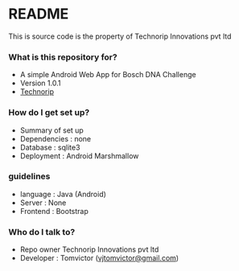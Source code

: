 # README #

This is source code is the property of Technorip Innovations pvt ltd

### What is this repository for? ###

* A simple Android Web App for Bosch DNA Challenge
* Version 1.0.1
* [Technorip](https://technorip.com)

### How do I get set up? ###

* Summary of set up
* Dependencies : none
* Database : sqlite3
* Deployment : Android Marshmallow

### guidelines ###

* language : Java (Android)
* Server : None
* Frontend : Bootstrap

### Who do I talk to? ###

* Repo owner Technorip Innovations pvt ltd
* Developer : Tomvictor (vjtomvictor@gmail.com)